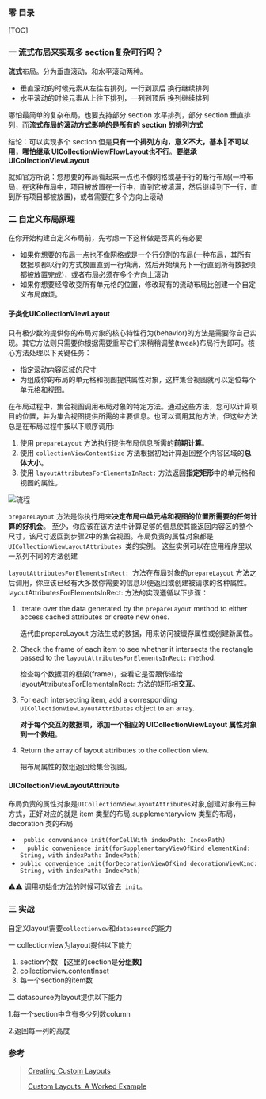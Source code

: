 ### 零 目录

[TOC]

### 一 流式布局来实现多 section复杂可行吗？

**流式**布局。分为垂直滚动，和水平滚动两种。

- 垂直滚动的时候元素从左往右排列，一行到顶后 换行继续排列
- 水平滚动的时候元素从上往下排列，一列到顶后 换列继续排列

哪怕最简单的复杂布局，也要支持部分 section 水平排列，部分 section 垂直排列，而**流式布局的滚动方式影响的是所有的 section 的排列方式**

结论：可以实现多个 section 但是**只有一个排列方向，意义不大，基本🙈不可以用，哪怕继承 UICollectionViewFlowLayout也不行**。**要继承UICollectionViewLayout**

就如官方所说：您想要的布局看起来一点也不像网格或基于行的断行布局(一种布局，在这种布局中，项目被放置在一行中，直到它被填满，然后继续到下一行，直到所有项目都被放置)，或者需要在多个方向上滚动



### 二 自定义布局原理

在你开始构建自定义布局前，先考虑一下这样做是否真的有必要

- 如果你想要的布局一点也不像网格或是一个行分割的布局(一种布局，其所有数据项都以行的方式放置直到一行填满，然后开始填充下一行直到所有数据项都被放置完成)，或者布局必须在多个方向上滚动
- 如果你想要经常改变所有单元格的位置，修改现有的流动布局比创建一个自定义布局麻烦。

#### 子类化UICollectionViewLayout

只有极少数的提供你的布局对象的核心特性行为(behavior)的方法是需要你自己实现。其它方法则只需要你根据需要重写它们来稍稍调整(tweak)布局行为即可。核心方法处理以下关键任务：

- 指定滚动内容区域的尺寸
- 为组成你的布局的单元格和视图提供属性对象，这样集合视图就可以定位每个单元格和视图。

在布局过程中，集合视图调用布局对象的特定方法。通过这些方法，您可以计算项目的位置，并为集合视图提供所需的主要信息。也可以调用其他方法，但这些方法总是在布局过程中按以下顺序调用:

1. 使用 `prepareLayout` 方法执行提供布局信息所需的**前期计算**。
2. 使用 `collectionViewContentSize` 方法根据初始计算返回整个内容区域的**总体大小**。
3. 使用 `layoutAttributesForElementsInRect:` 方法返回**指定矩形**中的单元格和视图的属性。



![流程](https://developer.apple.com/library/archive/documentation/WindowsViews/Conceptual/CollectionViewPGforIOS/Art/cv_layout_process_2x.png)

`prepareLayout` 方法是你执行用来**决定布局中单元格和视图的位置所需要的任何计算的好机会**。 至少，你应该在该方法中计算足够的信息使其能返回内容区的整个尺寸，该尺寸返回到步骤2中的集合视图。布局负责的属性对象都是 `UICollectionViewLayoutAttributes `类的实例。 这些实例可以在应用程序里以一系列不同的方法创建

`layoutAttributesForElementsInRect: `方法在布局对象的`prepareLayout` 方法之后调用，你应该已经有大多数你需要的信息以便返回或创建被请求的各种属性。 layoutAttributesForElementsInRect: 方法的实现遵循以下步骤：

1. Iterate over the data generated by the `prepareLayout` method to either access cached attributes or create new ones.

   迭代由prepareLayout 方法生成的数据，用来访问被缓存属性或创建新属性。

2. Check the frame of each item to see whether it intersects the rectangle passed to the `layoutAttributesForElementsInRect:` method.

   检查每个数据项的框架(frame)，查看它是否跟传递给 layoutAttributesForElementsInRect: 方法的矩形相**交互**。

3. For each intersecting item, add a corresponding `UICollectionViewLayoutAttributes` object to an array.

   **对于每个交互的数据项，添加一个相应的 UICollectionViewLayout 属性对象到一个数组**。

4. Return the array of layout attributes to the collection view.

   把布局属性的数组返回给集合视图。

#### UICollectionViewLayoutAttribute

布局负责的属性对象是`UICollectionViewLayoutAttributes`对象,创建对象有三种方式，正好对应的就是 item 类型的布局,supplementaryview 类型的布局，decoration 类的布局

- ` public convenience init(forCellWith indexPath: IndexPath)`
- `  public convenience init(forSupplementaryViewOfKind elementKind: String, with indexPath: IndexPath)`
- `public convenience init(forDecorationViewOfKind decorationViewKind: String, with indexPath: IndexPath)`

⚠️⚠️ 调用初始化方法的时候可以省去` init`。



### 三 实战

自定义layout需要`collectionvew`和`datasource`的能力

一 collectionview为layout提供以下能力

1. section个数 【这里的section是**分组数**】    
2. collectionview.contentInset
3. 每一个section的item数

二 datasource为layout提供以下能力

1.每一个section中含有多少列数column

2.返回每一列的高度





### 参考

> [Creating Custom Layouts](https://developer.apple.com/library/archive/documentation/WindowsViews/Conceptual/CollectionViewPGforIOS/CreatingCustomLayouts/CreatingCustomLayouts.html#//apple_ref/doc/uid/TP40012334-CH5-SW3)
>
> [Custom Layouts: A Worked Example](https://developer.apple.com/library/archive/documentation/WindowsViews/Conceptual/CollectionViewPGforIOS/AWorkedExample/AWorkedExample.html)





